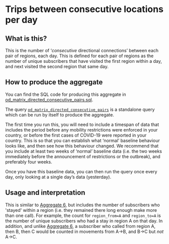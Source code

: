 # Trips between consecutive locations per day

## What is this?

This is the number of ‘_consecutive_ directional connections’ between each pair of regions, each day. This is defined for each pair of regions as the number of unique subscribers that have visited the first region within a day, and next visited the second region that same day.

## How to produce the aggregate

You can find the SQL code for producing this aggregate in [od_matrix_directed_consecutive_pairs.sql](od_matrix_directed_consecutive_pairs.sql).

The query [`od_matrix_directed_consecutive_pairs`](od_matrix_directed_consecutive_pairs.sql#L5-30) is a standalone query which can be run by itself to produce the aggregate.

The first time you run this, you will need to include a timespan of data that includes the period before any mobility restrictions were enforced in your country, or before the first cases of COVID-19 were reported in your country. This is so that you can establish what ‘normal’ baseline behaviour looks like, and then see how this behaviour changed. We recommend that you include at least two weeks of ‘normal’ baseline data (i.e. the two weeks immediately before the announcement of restrictions or the outbreak), and preferably four weeks.

Once you have this baseline data, you can then run the query once every day, only looking at a single day’s data (yesterday).

## Usage and interpretation

This is similar to [Aggregate 6](aggregate_6.md), but includes the number of subscribers who 'stayed' within a region (i.e. they remained there long enough make more than one call). For example, the count for `region_from=A` and `region_to=A` is the number of unique subscribers who had a stay in region A on that day. In addition, and unlike [Aggregate 6](aggregate_6.md), a subscriber who called from region A, then B, then C would be counted in movements from A->B, and B->C but _not_ A->C.

